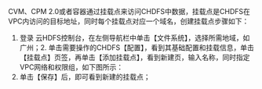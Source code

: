 CVM、CPM 2.0或者容器通过挂载点来访问CHDFS中数据，挂载点是CHDFS在VPC内访问的目标地址，同时每个挂载点对应一个域名，创建挂载点步骤如下： 
1. 登录 云HDFS控制台，在左侧导航栏中单击【文件系统】，选择所需地域，如广州；2. 单击需要操作的CHDFS【配置】，看到其基础配置和挂载信息，单击【挂载点】页签，再单击【添加挂载点】，看到新建页，输入名称，同时指定VPC网络和权限组，如下图所示：
3. 单击【保存】后，即可看到新建的挂载点；
